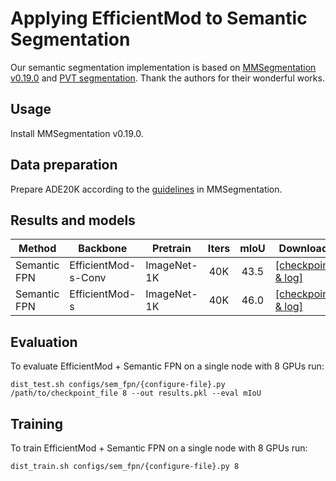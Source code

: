 # Applying EfficientMod to Semantic Segmentation

Our semantic segmentation implementation is based on [MMSegmentation v0.19.0](https://github.com/open-mmlab/mmsegmentation/tree/v0.19.0) and [PVT segmentation](https://github.com/whai362/PVT/tree/v2/segmentation). Thank the authors for their wonderful works.

## Usage

Install MMSegmentation v0.19.0. 

## Data preparation

Prepare ADE20K according to the [guidelines](https://github.com/open-mmlab/mmsegmentation/blob/master/docs/dataset_prepare.md#prepare-datasets) in MMSegmentation.


## Results and models

| Method | Backbone | Pretrain | Iters | mIoU  | Download |
| --- | --- | --- |:---:|:---:| --- |
| Semantic FPN | EfficientMod-s-Conv  | ImageNet-1K |  40K  |     43.5   | [[checkpoint & log]](https://drive.google.com/drive/folders/1XXTCgh4o5sNrSdGmuqqPK22TvmRsaUvk?usp=share_link) |
| Semantic FPN | EfficientMod-s  | ImageNet-1K |  40K  |     46.0   |[[checkpoint & log]](https://drive.google.com/drive/folders/1ih0zO9X1yklbsVOHSEIeNn5goleCkFxs?usp=share_link) |


## Evaluation
To evaluate EfficientMod + Semantic FPN on a single node with 8 GPUs run:
```
dist_test.sh configs/sem_fpn/{configure-file}.py /path/to/checkpoint_file 8 --out results.pkl --eval mIoU
```


## Training
To train EfficientMod + Semantic FPN on a single node with 8 GPUs run:

```
dist_train.sh configs/sem_fpn/{configure-file}.py 8
```
